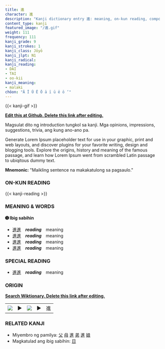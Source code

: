 ```yaml
---
title: 進
character: 進
description: "Kanji dictionary entry 進: meaning, on-kun reading, compounds, origin, related kanji"
content_type: kanji
featured_image: "/進.gif"
weight: 111
frequency: 111
kanji_grade: 9
kanji_strokes: 1
kanji_class: Jōyō
kanji_jlpt: N1
kanji_radical: 
kanji_reading: 
- DAI
- TAI
- oo-kii
kanji_meaning:
- malaki
chōon: "Ā Ī Ū Ē Ō ā ī ū ē ō ’"
---
```

[//]: # (Don't edit the line below. Kanji animated GIF code is automatically generated.)
{{< kanji-gif >}}

[//]: # (Edit below this line.)

**[Edit this at Github. Delete this link after editing.](https://github.com/tim0g/tim/tree/main/content/kanji/進/index.md)**

Magsulat dito ng introduction tungkol sa kanji. Mga opinions, impressions, suggestions, trivia, ang kung ano-ano pa.

Generate Lorem Ipsum placeholder text for use in your graphic, print and web layouts, and discover plugins for your favorite writing, design and blogging tools. Explore the origins, history and meaning of the famous passage, and learn how Lorem Ipsum went from scrambled Latin passage to ubiqitous dummy text.
 
**Mnemonic:** "Maikling sentence na makakatulong sa pagsaulo."

### ON-KUN READING

[//]: # (Don't edit the line below. ON-KUN READING code is automatically generated.)
{{< kanji-reading >}}

### MEANING & WORDS

#### ➊ **Ibig sabihin**
  - [進](../進)[進](../進)　***reading***　meaning
  - [進](../進)[進](../進)　***reading***　meaning
  - [進](../進)[進](../進)　***reading***　meaning
  - [進](../進)[進](../進)　***reading***　meaning

### SPECIAL READING
  - [進](../進)[進](../進)　***reading***　meaning

### ORIGIN

**[Search Wiktionary. Delete this link after editing.](https://wiktionary.org/wiki/進)**
<table class="kanji-table"><tr><td>
<img src="60px-進-bronze.svg.png">
</td><td>▶</td><td>
<img src="60px-進-oracle.svg.png">
</td><td>▶</td>
<td class="kanji-origin">進</td>
</tr></table>

### RELATED KANJI
- Miyembro ng pamilya: [父](../父) [母](../母) [進](../進) [弟](../弟) [進](../進) [娘](../娘)
- Magkatulad ang ibig sabihin: [日](../日)
